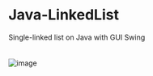 # Java-LinkedList
Single-linked list on Java with GUI Swing
<br><br><br>
![image](https://github.com/17neverends/Java-LinkedList/assets/118381764/f65b4661-ae5a-498f-b2b3-b06a26f566a4)

